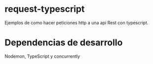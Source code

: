 # request-typescript
Ejemplos de como hacer peticiones http a una api Rest con typescript.

# Dependencias de desarrollo

Nodemon, TypeScript y concurrently
